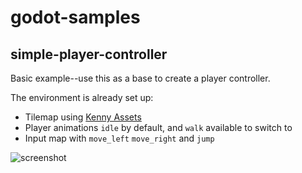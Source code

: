 # godot-samples

## simple-player-controller
Basic example--use this as a base to create a player controller.

The environment is already set up:
- Tilemap using [Kenny Assets](https://kenney.nl/assets/abstract-platformer)
- Player animations `idle` by default, and `walk` available to switch to
- Input map with `move_left` `move_right` and `jump`

![screenshot](https://user-images.githubusercontent.com/25110595/141861168-525a510f-7aff-4724-bdb2-26c8d855f8cc.png)
